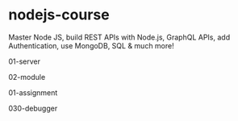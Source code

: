 # nodejs-course

Master Node JS, build REST APIs with Node.js, GraphQL APIs, add Authentication, use MongoDB, SQL & much more!

01-server

02-module

01-assignment

030-debugger
